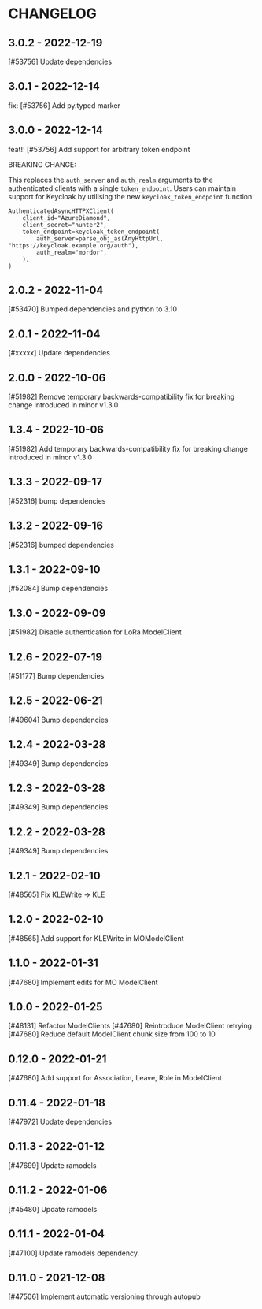 CHANGELOG
=========

3.0.2 - 2022-12-19
------------------

[#53756] Update dependencies

3.0.1 - 2022-12-14
------------------

fix: [#53756] Add py.typed marker

3.0.0 - 2022-12-14
------------------

feat!: [#53756] Add support for arbitrary token endpoint

BREAKING CHANGE:

This replaces the `auth_server` and `auth_realm` arguments to the authenticated
clients with a single `token_endpoint`. Users can maintain support for Keycloak
by utilising the new `keycloak_token_endpoint` function:
```
AuthenticatedAsyncHTTPXClient(
    client_id="AzureDiamond",
    client_secret="hunter2",
    token_endpoint=keycloak_token_endpoint(
        auth_server=parse_obj_as(AnyHttpUrl, "https://keycloak.example.org/auth"),
        auth_realm="mordor",
    ),
)
```

2.0.2 - 2022-11-04
------------------

[#53470] Bumped dependencies and python to 3.10

2.0.1 - 2022-11-04
------------------

[#xxxxx] Update dependencies

2.0.0 - 2022-10-06
------------------

[#51982] Remove temporary backwards-compatibility fix for breaking change introduced in minor v1.3.0

1.3.4 - 2022-10-06
------------------

[#51982] Add temporary backwards-compatibility fix for breaking change introduced in minor v1.3.0

1.3.3 - 2022-09-17
------------------

[#52316] bump dependencies

1.3.2 - 2022-09-16
------------------

[#52316] bumped dependencies

1.3.1 - 2022-09-10
------------------

[#52084] Bump dependencies

1.3.0 - 2022-09-09
------------------

[#51982] Disable authentication for LoRa ModelClient

1.2.6 - 2022-07-19
------------------

[#51177] Bump dependencies

1.2.5 - 2022-06-21
------------------

[#49604] Bump dependencies

1.2.4 - 2022-03-28
------------------

[#49349] Bump dependencies

1.2.3 - 2022-03-28
------------------

[#49349] Bump dependencies

1.2.2 - 2022-03-28
------------------

[#49349] Bump dependencies

1.2.1 - 2022-02-10
------------------

[#48565] Fix KLEWrite -> KLE

1.2.0 - 2022-02-10
------------------

[#48565] Add support for KLEWrite in MOModelClient

1.1.0 - 2022-01-31
------------------

[#47680] Implement edits for MO ModelClient

1.0.0 - 2022-01-25
------------------

[#48131] Refactor ModelClients
[#47680] Reintroduce ModelClient retrying
[#47680] Reduce default ModelClient chunk size from 100 to 10

0.12.0 - 2022-01-21
-------------------

[#47680] Add support for Association, Leave, Role in ModelClient

0.11.4 - 2022-01-18
-------------------

[#47972] Update dependencies

0.11.3 - 2022-01-12
-------------------

[#47699] Update ramodels

0.11.2 - 2022-01-06
-------------------

[#45480] Update ramodels

0.11.1 - 2022-01-04
-------------------

[#47100] Update ramodels dependency.

0.11.0 - 2021-12-08
-------------------

[#47506] Implement automatic versioning through autopub

